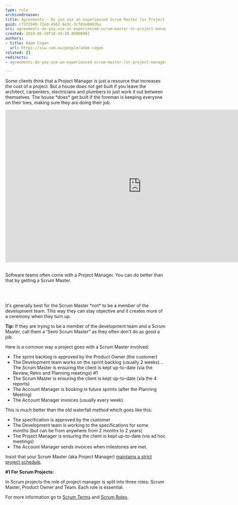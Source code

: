 ```yaml
---
type: rule
archivedreason: 
title: Agreements - Do you use an experienced Scrum Master (or Project Manager)?
guid: c73f2949-72ed-4562-8e3c-3cf03e0403ba
uri: agreements-do-you-use-an-experienced-scrum-master-or-project-manager
created: 2010-05-20T10:43:28.0000000Z
authors:
- title: Adam Cogan
  url: https://ssw.com.au/people/adam-cogan
related: []
redirects:
- agreements-do-you-use-an-experienced-scrum-master-(or-project-manager)

---
```



<p>Some clients think that a Project Manager is just a resource that increases the cost of a project. But a house does not get built if you leave the architect, carpenters, electricians and plumbers to just work it out between themselves. The house *does* get built if the foreman is keeping everyone on their toes, making sure they are doing their job.&#160;&#160; <br></p><div class="ms-rtestate-read ms-rte-embedcode ms-rte-embedil ms-rtestate-notify"><iframe width="853" height="480" src="https&#58;//www.youtube.com/embed/QbPkcfzi2HI" frameborder="0"></iframe>&#160;</div><p>Software teams often come with a Project Manager. You can do better than that by&#160;getting a Scrum Master.</p>
<br><excerpt class='endintro'></excerpt><br>
<p>It's generally best for the Scrum Master *not* to be a member of the development team. This way they can stay objective and it creates more of a ceremony when they turn up.</p><p><strong>Tip&#58;</strong> If they are trying to be a member of the development team and a Scrum Master, call them a 'Semi Scrum Master&quot; as they often don't do as good a job.</p>
<p>Here is a common way a project goes with a Scrum Master involved&#58;</p><ul><li>The sprint backlog is approved by the Product Owner (the customer)</li><li>The Development team works on the sprint backlog (usually 2 weeks)... The Scrum Master is ensuring the client is kept up-to-date (via the Review, Retro and Planning meetings) #1</li><li>The Scrum Master is ensuring the client is kept up-to-date (via the 4 reports)</li><li>The Account Manager is booking in future sprints (after the Planning Meeting)</li><li>The Account Manager invoices (usually every week).</li></ul><p>This is much better than the old waterfall method which goes like this&#58;</p><ul><li>The specification is approved by the customer</li><li>The Development team is working to the specifications for some months&#160;(but can be from anywhere from 2 months to 2 years)</li><li>The Project Manager is ensuring the client is kept up-to-date (via ad hoc meetings)</li><li>The Account Manager sends invoices when milestones are met.<br></li></ul><p>Insist that your Scrum Master (aka Project Manager)&#160;<a href="/_layouts/15/FIXUPREDIRECT.ASPX?WebId=3dfc0e07-e23a-4cbb-aac2-e778b71166a2&amp;TermSetId=07da3ddf-0924-4cd2-a6d4-a4809ae20160&amp;TermId=ba60e584-b904-4028-a5be-e2b8900b4c97">maintains a strict project schedule</a>.</p><div class="scrum-GreyBox"><p> 
      <strong>#1 For Scrum Projects&#58;</strong></p><p>In Scrum projects the role of project manager is split into three roles&#58; Scrum Master, Product Owner and Team. Each role is essential.</p></div><p>For more information go to <a href="https&#58;//www.scrumalliance.org/community/articles/2007/march/glossary-of-scrum-terms" target="_blank">Scrum Terms</a> and <a href="https&#58;//www.scrumalliance.org/why-scrum/core-scrum-values-roles" target="_blank">Scrum Roles</a>. <br></p>


